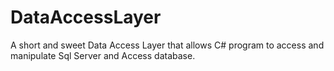 # DataAccessLayer
A short and sweet Data Access Layer that allows C# program to access and manipulate Sql Server and Access database.
